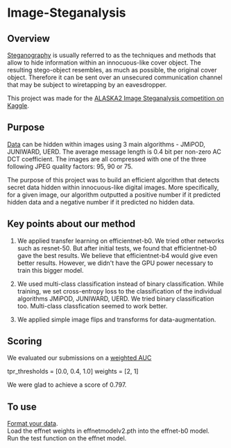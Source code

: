 # Image-Steganalysis

## Overview
[Steganography](https://hal-utt.archives-ouvertes.fr/hal-02542075/document) is usually referred to as the techniques and methods that allow to hide information within an innocuous-like cover object. The resulting stego-object resembles, as much as possible, the original cover object. Therefore it can be sent over an unsecured communication channel that may be subject to wiretapping by an eavesdropper.

This project was made for the [ALASKA2 Image Steganalysis competition on Kaggle](https://www.kaggle.com/c/alaska2-image-steganalysis).



## Purpose
[Data](https://www.kaggle.com/c/alaska2-image-steganalysis/data) can be hidden within images using 3 main algorithms - JMiPOD, JUNIWARD, UERD.
The average message length is 0.4 bit per non-zero AC DCT coefficient.
The images are all compressed with one of the three following JPEG quality factors: 95, 90 or 75.

The purpose of this project was to build an efficient algorithm that detects secret data hidden within innocuous-like digital images.
More specifically, for a given image, our algorithm outputted a positive number if it predicted hidden data and a negative number if it predicted no hidden data.

## Key points about our method

1. We applied transfer learning on efficientnet-b0. 
    We tried other networks such as resnet-50. But after initial tests, we found that efficientnet-b0 gave the best results.
    We believe that efficientnet-b4 would give even better results. However, we didn't have the GPU power necessary to train this bigger model.

2. We used multi-class classification instead of binary classification.
    While training, we set cross-entropy loss to the classification of the individual algorithms JMiPOD, JUNIWARD, UERD.
    We tried binary classification too. Multi-class classfication seemed to work better.
    
3. We applied simple image flips and transforms for data-augmentation.

## Scoring

We evaluated our submissions on a [weighted AUC](https://www.kaggle.com/c/alaska2-image-steganalysis/overview/evaluation)

tpr_thresholds = \[0.0, 0.4, 1.0]
weights = \[2, 1]

We were glad to achieve a score of 0.797.


## To use

[Format your data](https://www.kaggle.com/c/alaska2-image-steganalysis/data).  
Load the effnet weights in effnetmodelv2.pth into the effnet-b0 model. \
Run the test function on the effnet model.
